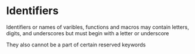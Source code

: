 # Identifiers

Identifiers or names of varibles, functions and macros may contain letters, digits, and underscores but must begin with a letter or underscore

They also cannot be a part of certain reserved keywords

